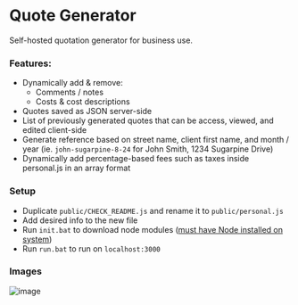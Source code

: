 # Quote Generator

Self-hosted quotation generator for business use.
### Features:
- Dynamically add & remove:
  - Comments / notes
  - Costs & cost descriptions
- Quotes saved as JSON server-side
- List of previously generated quotes that can be access, viewed, and edited client-side
- Generate reference based on street name, client first name, and month / year (ie. `john-sugarpine-8-24` for John Smith, 1234 Sugarpine Drive)
- Dynamically add percentage-based fees such as taxes inside personal.js in an array format

### Setup
- Duplicate `public/CHECK_README.js` and rename it to `public/personal.js`
- Add desired info to the new file
- Run `init.bat` to download node modules ([must have Node installed on system](https://nodejs.org/en/download/prebuilt-installer))
- Run `run.bat` to run on `localhost:3000`

### Images
![image](https://github.com/xameryn/Quote-Generator/assets/11352382/a9be24d8-b439-44ed-aa44-2e5145bb4053)
